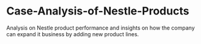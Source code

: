 # Case-Analysis-of-Nestle-Products
Analysis on Nestle product performance and insights on how the company can expand it business by adding new product lines. 
